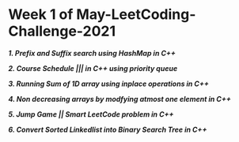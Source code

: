 # Week 1 of May-LeetCoding-Challenge-2021

***1. Prefix and Suffix search using HashMap in C++***

***2. Course Schedule ||| in C++ using priority queue***

***3. Running Sum of 1D array using inplace operations in C++***

***4. Non decreasing arrays by modfying atmost one element in C++***

***5. Jump Game || Smart LeetCode problem in C++***

***6. Convert Sorted Linkedlist into Binary Search Tree in C++***









